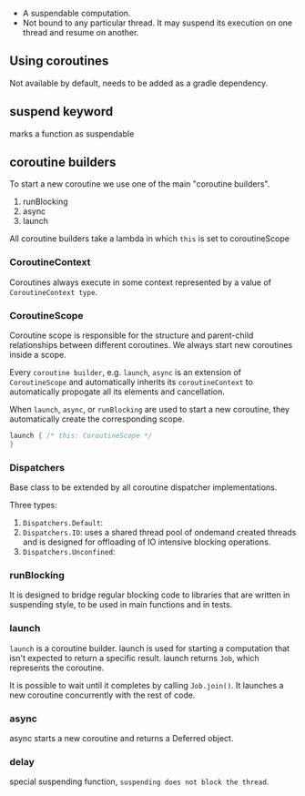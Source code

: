 
* A suspendable computation.
* Not bound to any particular thread. It may suspend its execution on one thread and resume on another.

## Using coroutines

Not available by default, needs to be added as a gradle dependency.

## suspend keyword

marks a function as suspendable


## coroutine builders

To start a new coroutine we use one of the main "coroutine builders".

1. runBlocking
2. async
3. launch

All coroutine builders take a lambda in which `this` is set to coroutineScope
### CoroutineContext

Coroutines always execute in some context represented by a value of `CoroutineContext type`.


### CoroutineScope

Coroutine scope is responsible for the structure and parent-child relationships between different coroutines. We always start new coroutines inside a scope.

Every `coroutine builder`, e.g. `launch`, `async` is an extension of `CoroutineScope` and automatically inherits its `coroutineContext` to automatically propogate all its elements and cancellation.

When `launch`, `async`, or `runBlocking` are used to start a new coroutine, they automatically create the corresponding scope.


```kt
launch { /* this: CoroutineScope */
}
```

### Dispatchers

Base class to be extended by all coroutine dispatcher implementations.

Three types:
1. `Dispatchers.Default`:
2. `Dispatchers.IO`: uses a shared thread pool of ondemand created threads and is designed for offloading of IO intensive blocking operations.
3. `Dispatchers.Unconfined`:

### runBlocking

It is designed to bridge regular blocking code to libraries that are written in suspending style, to be used in main functions and in tests.

### launch

`launch` is a coroutine builder.
launch is used for starting a computation that isn't expected to return a specific result. launch returns `Job`, which represents the coroutine. 

It is possible to wait until it completes by calling `Job.join()`.
It launches a new coroutine concurrently with the rest of code.


### async

async starts a new coroutine and returns a Deferred object.

### delay

special suspending function, `suspending does not block the thread`.

